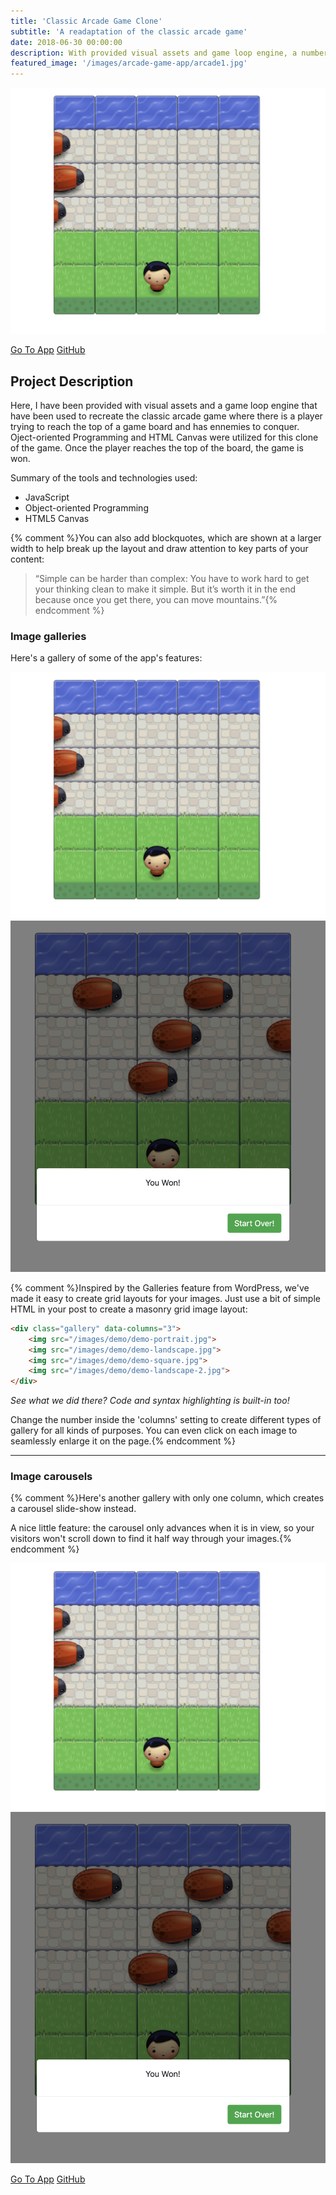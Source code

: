 ```yaml
---
title: 'Classic Arcade Game Clone'
subtitle: 'A readaptation of the classic arcade game'
date: 2018-06-30 00:00:00
description: With provided visual assets and game loop engine, a number of entities were added to the game including player characters and enemies to recreate this classic game.
featured_image: '/images/arcade-game-app/arcade1.jpg'
---
```


![](/images/arcade-game-app/arcade1.jpg)

<a href="https://master.dawnf2jjpelfq.amplifyapp.com/" class="button button--large">Go To App</a>
<a href="https://github.com/amar086/frontend-nanodegree-arcade-game" class="button button--large">GitHub</a>

## Project Description

Here, I have been provided with visual assets and a game loop engine that have been used to recreate the classic arcade game where there is a player trying to reach the top of a game board and has ennemies to conquer. Oject-oriented Programming and HTML Canvas were utilized for this clone of the game. Once the player reaches the top of the board, the game is won.

Summary of the tools and technologies used:

* JavaScript
* Object-oriented Programming
* HTML5 Canvas




{% comment %}You can also add blockquotes, which are shown at a larger width to help break up the layout and draw attention to key parts of your content:

> “Simple can be harder than complex: You have to work hard to get your thinking clean to make it simple. But it’s worth it in the end because once you get there, you can move mountains.”{% endcomment %}



### Image galleries

Here's a gallery of some of the app's features:

<div class="gallery" data-columns="3">
	<img src="/images/arcade-game-app/arcade1.jpg">
	<img src="/images/arcade-game-app/arcade2.jpg">
</div>

{% comment %}Inspired by the Galleries feature from WordPress, we've made it easy to create grid layouts for your images. Just use a bit of simple HTML in your post to create a masonry grid image layout:

```html
<div class="gallery" data-columns="3">
    <img src="/images/demo/demo-portrait.jpg">
    <img src="/images/demo/demo-landscape.jpg">
    <img src="/images/demo/demo-square.jpg">
    <img src="/images/demo/demo-landscape-2.jpg">
</div>
```

*See what we did there? Code and syntax highlighting is built-in too!*

Change the number inside the 'columns' setting to create different types of gallery for all kinds of purposes. You can even click on each image to seamlessly enlarge it on the page.{% endcomment %}

---

### Image carousels

{% comment %}Here's another gallery with only one column, which creates a carousel slide-show instead.

A nice little feature: the carousel only advances when it is in view, so your visitors won't scroll down to find it half way through your images.{% endcomment %}

<div class="gallery" data-columns="1">
	<img src="/images/arcade-game-app/arcade1.jpg">
	<img src="/images/arcade-game-app/arcade2.jpg">
</div>


<a href="https://master.dawnf2jjpelfq.amplifyapp.com/" class="button button--large">Go To App</a>
<a href="https://github.com/amar086/frontend-nanodegree-arcade-game" class="button button--large">GitHub</a>